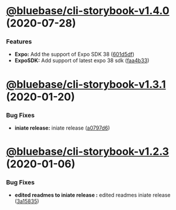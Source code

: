# [@bluebase/cli-storybook-v1.4.0](https://github.com/BlueBaseJS/cli.git/compare/@bluebase/cli-storybook-v1.3.2...@bluebase/cli-storybook-v1.4.0) (2020-07-28)


### Features

* **Expo:** Add the support of Expo SDK 38 ([601d5df](https://github.com/BlueBaseJS/cli.git/commit/601d5df))
* **ExpoSDK:** Add support of latest expo 38 sdk ([faa4b33](https://github.com/BlueBaseJS/cli.git/commit/faa4b33))

# [@bluebase/cli-storybook-v1.3.1](https://github.com/BlueBaseJS/cli.git/compare/@bluebase/cli-storybook-v1.3.0...@bluebase/cli-storybook-v1.3.1) (2020-01-20)


### Bug Fixes

* **iniate release:** iniate release ([a0797d6](https://github.com/BlueBaseJS/cli.git/commit/a0797d6))

# [@bluebase/cli-storybook-v1.2.3](https://github.com/BlueBaseJS/cli.git/compare/@bluebase/cli-storybook-v1.2.2...@bluebase/cli-storybook-v1.2.3) (2020-01-06)


### Bug Fixes

* **edited readmes to iniate release :** edited readmes iniate release ([3a15835](https://github.com/BlueBaseJS/cli.git/commit/3a15835))
